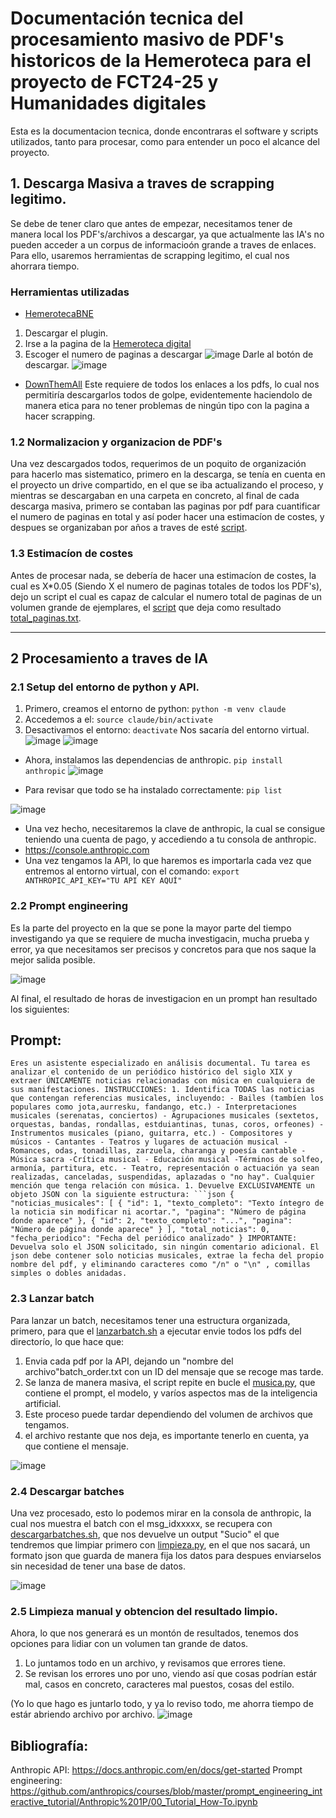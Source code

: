 # Documentación tecnica del procesamiento masivo de PDF's historicos de la Hemeroteca para el proyecto de FCT24-25 y Humanidades digitales

Esta es la documentacion tecnica, donde encontraras el software y scripts utilizados, tanto para procesar, como para entender un poco el alcance del proyecto.

## 1. Descarga Masiva a traves de scrapping legitimo.

Se debe de tener claro que antes de empezar, necesitamos tener de manera local los PDF's/archivos a descargar, ya que actualmente las IA's no pueden acceder a un corpus de informacioón grande a traves de enlaces.
Para ello, usaremos herramientas de scrapping legitimo, el cual nos ahorrara tiempo.

### Herramientas utilizadas
- [HemerotecaBNE](https://github.com/Rafav/HemerotecaBNE)
1. Descargar el plugin.
2. Irse a la pagina de la [Hemeroteca digital](https://hemerotecadigital.bne.es/hd/es/results?parent=674a2e4f-97ed-463c-af7b-072ceb37a1b7&t=date-asc&s=520)
3. Escoger el numero de paginas a descargar
![image](https://github.com/user-attachments/assets/20858eda-9e26-4be2-a59c-87002d7330ba)
Darle al botón de descargar.
![image](https://github.com/user-attachments/assets/2e54eeec-25aa-46e2-abb1-1969103895d6)
- [DownThemAll](https://about.downthemall.org/4.0/)
Este requiere de todos los enlaces a los pdfs, lo cual nos permitiría descargarlos todos de golpe, evidentemente haciendolo de manera etica para no tener problemas de ningún tipo con
la pagina a hacer scrapping.

### 1.2 Normalizacion y organizacion de PDF's
Una vez descargados todos, requerimos de un poquito de organización para hacerlo mas sistematico, primero en la descarga, se tenía en cuenta en el proyecto un drive compartido, en el que se iba actualizando el proceso, y mientras se descargaban en una carpeta en concreto, al final de cada descarga masiva, primero se contaban las paginas por pdf para cuantificar el numero de paginas en total y así poder hacer una estimacíon de costes, y despues se organizaban por años a traves de esté [script](/sw/organizadoraños.sh).

### 1.3 Estimacíon de costes
Antes de procesar nada, se debería de hacer una estimacíon de costes, la cual es X*0.05 (Siendo X el numero de paginas totales de todos los PDF's), dejo un script el cual es capaz de calcular el numero total de paginas de un volumen grande de ejemplares, el [script](/sw/contar.sh) que deja como resultado [total_paginas.txt](/sw/total_paginas.txt).

---

## 2 Procesamiento a traves de IA
### 2.1 Setup del entorno de python y API.

1. Primero, creamos el entorno de python:
`python -m venv claude`
2. Accedemos a el:
`source claude/bin/activate`
3. Desactivamos el entorno: 
`deactivate`
Nos sacaría del entorno virtual.
![image](https://github.com/user-attachments/assets/f505dfdf-a110-443d-b207-637d193872d9)
![image](https://github.com/user-attachments/assets/6b0a6fe1-ad4a-42ba-b3bf-e14c3eeb18ca)

- Ahora, instalamos las dependencias de anthropic.
`pip install anthropic`
![image](https://github.com/user-attachments/assets/5c03760a-a0be-4a91-aec5-95d3c3f7fdc4)

- Para revisar que todo se ha instalado correctamente:
`pip list`

![image](https://github.com/user-attachments/assets/d72f672f-e2a1-44a1-9bcc-9a728ce39857)

- Una vez hecho, necesitaremos la clave de anthropic, la cual se consigue teniendo una cuenta de pago, y accediendo a tu consola de anthropic.
- https://console.anthropic.com
- Una vez tengamos la API, lo que haremos es importarla cada vez que entremos al entorno virtual, con el comando:
`export ANTHROPIC_API_KEY="TU API KEY AQUÍ"`

### 2.2 Prompt engineering

Es la parte del proyecto en la que se pone la mayor parte del tiempo investigando ya que se requiere de mucha investigacin, mucha prueba y error, ya que necesitamos ser precisos y concretos para que nos saque la mejor salida posible.

![image](https://github.com/user-attachments/assets/32c19218-fc00-4fbf-a29b-989c866b44ea)

Al final, el resultado de horas de investigacion en un prompt han resultado los siguientes:

## Prompt:
```prompt
Eres un asistente especializado en análisis documental. Tu tarea es analizar el contenido de un periódico histórico del siglo XIX y extraer ÚNICAMENTE noticias relacionadas con música en cualquiera de sus manifestaciones. INSTRUCCIONES: 1. Identifica TODAS las noticias que contengan referencias musicales, incluyendo: - Bailes (tambíen los populares como jota,aurresku, fandango, etc.) - Interpretaciones musicales (serenatas, conciertos) - Agrupaciones musicales (sextetos, orquestas, bandas, rondallas, estduiantinas, tunas, coros, orfeones) - Instrumentos musicales (piano, guitarra, etc.) - Compositores y músicos - Cantantes - Teatros y lugares de actuación musical - Romances, odas, tonadillas, zarzuela, charanga y poesía cantable -Música sacra -Crítica musical - Educación musical -Términos de solfeo, armonía, partitura, etc. - Teatro, representación o actuación ya sean realizadas, canceladas, suspendidas, aplazadas o "no hay". Cualquier mención que tenga relación con música. 1. Devuelve EXCLUSIVAMENTE un objeto JSON con la siguiente estructura: ```json { "noticias_musicales": [ { "id": 1, "texto_completo": "Texto íntegro de la noticia sin modificar ni acortar.", "pagina": "Número de página donde aparece" }, { "id": 2, "texto_completo": "...", "pagina": "Número de página donde aparece" } ], "total_noticias": 0, "fecha_periodico": "Fecha del periódico analizado" } IMPORTANTE: Devuelva solo el JSON solicitado, sin ningún comentario adicional. El json debe contener solo noticias musicales, extrae la fecha del propio nombre del pdf, y eliminando caracteres como "/n" o "\n" , comillas simples o dobles anidadas.
```

### 2.3 Lanzar batch
Para lanzar un batch, necesitamos tener una estructura organizada, primero, para que el [lanzarbatch.sh](/sw/lanzarbatch.sh) a ejecutar envie todos los pdfs del directorío, lo que hace que:
1. Envia cada pdf por la API, dejando un "nombre del archivo"batch_order.txt con un ID del mensaje que se recoge mas tarde.
2. Se lanza de manera masiva, el script repite en bucle el [musica.py](/sw/musica.py), que contiene el prompt, el modelo, y varíos aspectos mas de la inteligencia artificial.
3. Este proceso puede tardar dependiendo del volumen de archivos que tengamos.
4. el archivo restante que nos deja, es importante tenerlo en cuenta, ya que contiene el mensaje.

![image](https://github.com/user-attachments/assets/e693e08e-f971-4706-a11b-a94b0aa50c74)

### 2.4 Descargar batches
Una vez procesado, esto lo podemos mirar en la consola de anthropic, la cual nos muestra el batch con el msg_idxxxxx, se recupera con [descargarbatches.sh](/sw/descargarbatches.sh), que nos devuelve un output "Sucio" el que tendremos que limpiar primero con [limpieza.py](/sw/limpieza.py), en el que nos sacará, un formato json que guarda de manera fija los datos para despues enviarselos sin necesidad de tener una base de datos.

![image](https://github.com/user-attachments/assets/2865ab0f-a90d-40ac-aa75-bfacc2be7293)


### 2.5 Limpieza manual y obtencion del resultado limpio.
Ahora, lo que nos generará es un montón de resultados, tenemos dos opciones para lidiar con un volumen tan grande de datos.
1. Lo juntamos todo en un archivo, y revisamos que errores tiene.
2. Se revisan los errores uno por uno, viendo así que cosas podrían estár mal, casos en concreto, caracteres mal puestos, cosas del estilo.

(Yo lo que hago es juntarlo todo, y ya lo reviso todo, me ahorra tiempo de estár abriendo archivo por archivo.
![image](https://github.com/user-attachments/assets/fa29f664-2fa8-42e4-ae83-aa8eedef76a9)


## Bibliografía:
Anthropic API: https://docs.anthropic.com/en/docs/get-started
Prompt engineering: https://github.com/anthropics/courses/blob/master/prompt_engineering_interactive_tutorial/Anthropic%201P/00_Tutorial_How-To.ipynb

